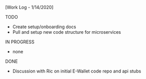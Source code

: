 [Work Log - 1/14/2020]

TODO
- Create setup/onboarding docs
- Pull and setup new code structure for microservices

IN PROGRESS
- none

DONE
- Discussion with Ric on initial E-Wallet code repo and api stubs
